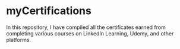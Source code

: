 # myCertifications
In this repository, I have compiled all the certificates earned from completing various courses on LinkedIn Learning, Udemy, and other platforms.
